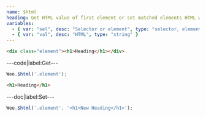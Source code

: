 ```yaml
---
name: $html
heading: Get HTML value of first element or set matched elements HTML with specified value
variables:
  - { var: "sel", desc: "Selector or element", type: "selector, element", req: true }
  - { var: "val", desc: "HTML", type: "string" }
---
```


```html
<div class="element"><h1>Heading</h1></div>
```

---code|label:Get---

```javascript
Wee.$html('.element');
```

```html
<h1>Heading</h1>
```

---doc|label:Set---

```javascript
Wee.$html('.element', '<h1>New Heading</h1>');
```